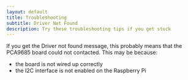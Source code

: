 ```yaml
---
layout: default
title: Troubleshooting
subtitle: Driver Not Found
description: Try these troubleshooting tips if you get stuck
---
```


If you get the Driver not found message, this probably means that the PCA9685 board could not contacted.
This may be because:
- the board is not wired up correctly
- the I2C interface is not enabled on the Raspberry Pi
